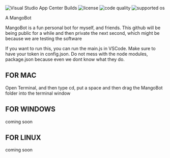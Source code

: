 ![Visual Studio App Center Builds](https://img.shields.io/badge/build-passing-brightgreen)
![license](https://img.shields.io/badge/license-Apache-blue)
![code quality](https://img.shields.io/badge/code%20quality-A-brightgreen)
![supported os](https://img.shields.io/badge/platform-linux--64%20%7C%20win--32%20%7C%20osx--64%20%7C%20win--64-lightgrey)

A MangoBot

MangoBot is a fun personal bot for myself, and friends. This github will be being public for a while and then private the next second, which might be because we are testing the software


If you want to run this, you can run the main.js in VSCode. Make sure to have your token in config.json. Do not mess with the node modules, package.json because even we dont know what they do.


## FOR MAC

Open Terminal, and then type cd, put a space and then drag the MangoBot folder into the terminal window

## FOR WINDOWS 

coming soon 

## FOR LINUX

coming soon
